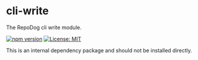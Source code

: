 # cli-write

The RepoDog cli write module.

[![npm version](https://badge.fury.io/js/%40repodog%2Fcli-write.svg)](https://badge.fury.io/js/%40repodog%2Fcli-write)
[![License: MIT](https://img.shields.io/badge/License-MIT-yellow.svg)](LICENSE)

This is an internal dependency package and should not be installed directly.
